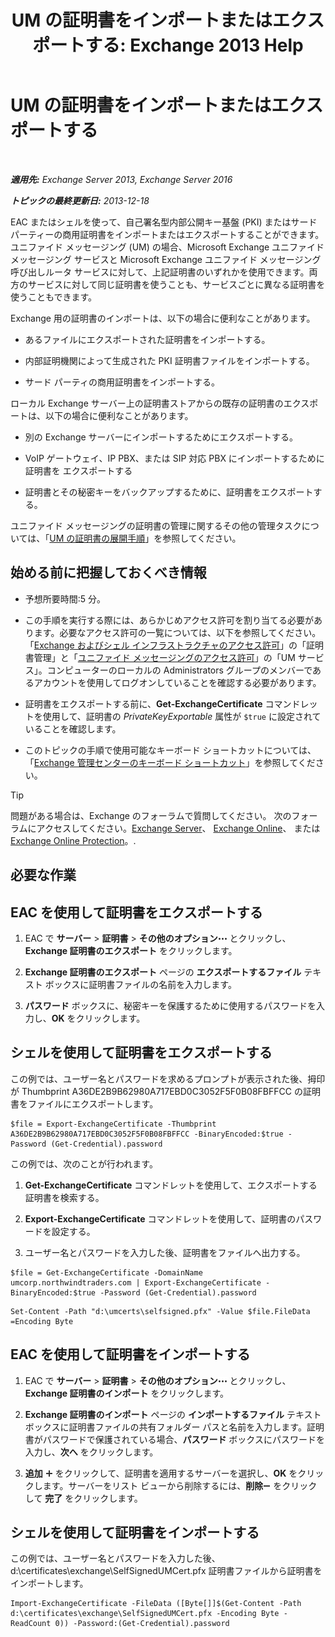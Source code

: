﻿---
title: 'UM の証明書をインポートまたはエクスポートする: Exchange 2013 Help'
TOCTitle: UM の証明書をインポートまたはエクスポートする
ms:assetid: ee688c33-2e08-47e7-95fc-04ba10238341
ms:mtpsurl: https://technet.microsoft.com/ja-jp/library/Dn205143(v=EXCHG.150)
ms:contentKeyID: 54652994
ms.date: 04/24/2018
mtps_version: v=EXCHG.150
ms.translationtype: HT
---

# UM の証明書をインポートまたはエクスポートする

 

_**適用先:** Exchange Server 2013, Exchange Server 2016_

_**トピックの最終更新日:** 2013-12-18_

EAC またはシェルを使って、自己署名型内部公開キー基盤 (PKI) またはサードパーティーの商用証明書をインポートまたはエクスポートすることができます。ユニファイド メッセージング (UM) の場合、Microsoft Exchange ユニファイド メッセージング サービスと Microsoft Exchange ユニファイド メッセージング呼び出しルータ サービスに対して、上記証明書のいずれかを使用できます。両方のサービスに対して同じ証明書を使うことも、サービスごとに異なる証明書を使うこともできます。

Exchange 用の証明書のインポートは、以下の場合に便利なことがあります。

  - あるファイルにエクスポートされた証明書をインポートする。

  - 内部証明機関によって生成された PKI 証明書ファイルをインポートする。

  - サード パーティの商用証明書をインポートする。

ローカル Exchange サーバー上の証明書ストアからの既存の証明書のエクスポートは、以下の場合に便利なことがあります。

  - 別の Exchange サーバーにインポートするためにエクスポートする。

  - VoIP ゲートウェイ、IP PBX、または SIP 対応 PBX にインポートするために証明書を エクスポートする

  - 証明書とその秘密キーをバックアップするために、証明書をエクスポートする。

ユニファイド メッセージングの証明書の管理に関するその他の管理タスクについては、「[UM の証明書の展開手順](deploying-certificates-for-um-procedures-exchange-2013-help.md)」を参照してください。

## 始める前に把握しておくべき情報

  - 予想所要時間:5 分。

  - この手順を実行する際には、あらかじめアクセス許可を割り当てる必要があります。必要なアクセス許可の一覧については、以下を参照してください。「[Exchange およびシェル インフラストラクチャのアクセス許可](exchange-and-shell-infrastructure-permissions-exchange-2013-help.md)」の「証明書管理」と「[ユニファイド メッセージングのアクセス許可](unified-messaging-permissions-exchange-2013-help.md)」の「UM サービス」。コンピューターのローカルの Administrators グループのメンバーであるアカウントを使用してログオンしていることを確認する必要があります。

  - 証明書をエクスポートする前に、**Get-ExchangeCertificate** コマンドレットを使用して、証明書の *PrivateKeyExportable* 属性が `$true` に設定されていることを確認します。

  - このトピックの手順で使用可能なキーボード ショートカットについては、「[Exchange 管理センターのキーボード ショートカット](keyboard-shortcuts-in-the-exchange-admin-center-exchange-online-protection-help.md)」を参照してください。


> [!TIP]
> 問題がある場合は、Exchange のフォーラムで質問してください。 次のフォーラムにアクセスしてください。<A href="https://go.microsoft.com/fwlink/p/?linkid=60612">Exchange Server</A>、 <A href="https://go.microsoft.com/fwlink/p/?linkid=267542">Exchange Online</A>、 または <A href="https://go.microsoft.com/fwlink/p/?linkid=285351">Exchange Online Protection</A>。.



## 必要な作業

## EAC を使用して証明書をエクスポートする

1.  EAC で <strong>サーバー</strong> \> <strong>証明書</strong> \> <strong>その他のオプション</strong>![\[その他のオプション\] アイコン](images/JJ150550.5381819e-3b21-4873-8714-e9b956290b28(EXCHG.150).gif "[その他のオプション] アイコン") とクリックし、<strong>Exchange 証明書のエクスポート</strong> をクリックします。

2.  <strong>Exchange 証明書のエクスポート</strong> ページの <strong>エクスポートするファイル</strong> テキスト ボックスに証明書ファイルの名前を入力します。

3.  <strong>パスワード</strong> ボックスに、秘密キーを保護するために使用するパスワードを入力し、<strong>OK</strong> をクリックします。

## シェルを使用して証明書をエクスポートする

この例では、ユーザー名とパスワードを求めるプロンプトが表示された後、拇印が Thumbprint A36DE2B9B62980A717EBD0C3052F5F0B08FBFFCC の証明書をファイルにエクスポートします。

    $file = Export-ExchangeCertificate -Thumbprint A36DE2B9B62980A717EBD0C3052F5F0B08FBFFCC -BinaryEncoded:$true -Password (Get-Credential).password

この例では、次のことが行われます。

1.  **Get-ExchangeCertificate** コマンドレットを使用して、エクスポートする証明書を検索する。

2.  **Export-ExchangeCertificate** コマンドレットを使用して、証明書のパスワードを設定する。

3.  ユーザー名とパスワードを入力した後、証明書をファイルへ出力する。

<!-- end list -->
  ```
  $file = Get-ExchangeCertificate -DomainName umcorp.northwindtraders.com | Export-ExchangeCertificate -BinaryEncoded:$true -Password (Get-Credential).password
  ```
  ```
  Set-Content -Path "d:\umcerts\selfsigned.pfx" -Value $file.FileData =Encoding Byte
  ```

## EAC を使用して証明書をインポートする

1.  EAC で <strong>サーバー</strong> \> <strong>証明書</strong> \> <strong>その他のオプション</strong>![\[その他のオプション\] アイコン](images/JJ150550.5381819e-3b21-4873-8714-e9b956290b28(EXCHG.150).gif "[その他のオプション] アイコン") とクリックし、<strong>Exchange 証明書のインポート</strong> をクリックします。

2.  <strong>Exchange 証明書のインポート</strong> ページの <strong>インポートするファイル</strong> テキスト ボックスに証明書ファイルの共有フォルダー パスと名前を入力します。証明書がパスワードで保護されている場合、<strong>パスワード</strong> ボックスにパスワードを入力し、<strong>次へ</strong> をクリックします。

3.  <strong>追加</strong> ![\[追加\] アイコン](images/JJ218640.c1e75329-d6d7-4073-a27d-498590bbb558(EXCHG.150).gif "[追加] アイコン") をクリックして、証明書を適用するサーバーを選択し、<strong>OK</strong> をクリックします。サーバーをリスト ビューから削除するには、<strong>削除</strong>![\[削除\] アイコン](images/Dd362328.479b6ced-8d64-4277-a725-f17fea202b28(EXCHG.150).gif "[削除] アイコン") をクリックして <strong>完了</strong> をクリックします。

## シェルを使用して証明書をインポートする

この例では、ユーザー名とパスワードを入力した後、d:\\certificates\\exchange\\SelfSignedUMCert.pfx 証明書ファイルから証明書をインポートします。

    Import-ExchangeCertificate -FileData ([Byte[]]$(Get-Content -Path d:\certificates\exchange\SelfSignedUMCert.pfx -Encoding Byte -ReadCount 0)) -Password:(Get-Credential).password


